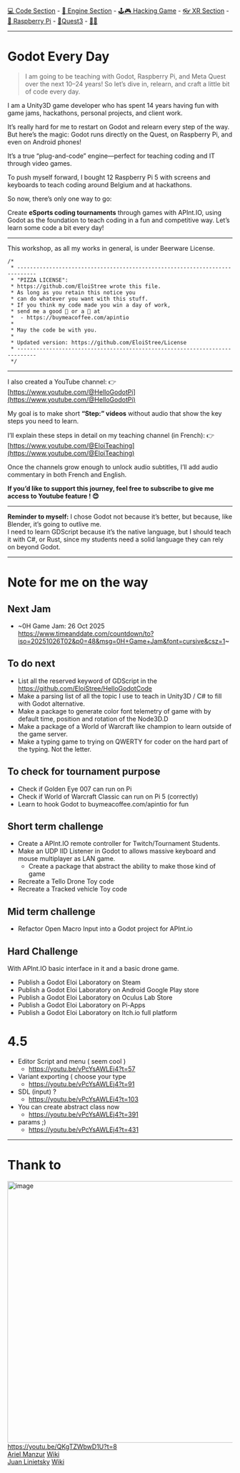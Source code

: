 [💻 Code Section](https://github.com/EloiStree/HelloGodotCode) - [🚂 Engine Section](https://github.com/EloiStree/HelloGodotEngineKeyword) - [🕹️🎮 Hacking Game](https://github.com/EloiStree/HelloGodotRemoteControlHub) - [👓 XR Section](https://github.com/EloiStree/HelloGodotXR)  - [🍓 Raspberry Pi](https://github.com/EloiStree/HelloRaspberryPi) - [🥽Quest3](https://github.com/EloiStree/HelloQuest3) - [🍺🍻](https://buymeacoffee.com/apintio)

------------------------------


# Godot Every Day

> I am going to be teaching with Godot, Raspberry Pi, and Meta Quest over the next 10–24 years! So let’s dive in, relearn, and craft a little bit of code every day.

I am a Unity3D game developer who has spent 14 years having fun with game jams, hackathons, personal projects, and client work.

It’s really hard for me to restart on Godot and relearn every step of the way.
But here’s the magic: Godot runs directly on the Quest, on Raspberry Pi, and even on Android phones!

It’s a true “plug-and-code” engine—perfect for teaching coding and IT through video games.

To push myself forward, I bought 12 Raspberry Pi 5 with screens and keyboards to teach coding around Belgium and at hackathons.

So now, there’s only one way to go:

Create **eSports coding tournaments** through games with APInt.IO, using Godot as the foundation to teach coding in a fun and competitive way.
Let’s learn some code a bit every day!

---

This workshop, as all my works in general, is under Beerware License.

```
/*
 * ----------------------------------------------------------------------------
 * "PIZZA LICENSE":
 * https://github.com/EloiStree wrote this file.
 * As long as you retain this notice you
 * can do whatever you want with this stuff.
 * If you think my code made you win a day of work,
 * send me a good 🍺 or a 🍕 at
 *  - https://buymeacoffee.com/apintio
 * 
 * May the code be with you.
 *
 * Updated version: https://github.com/EloiStree/License
 * ----------------------------------------------------------------------------
 */
```

---

I also created a YouTube channel:
👉 [https://www.youtube.com/@HelloGodotPi](https://www.youtube.com/@HelloGodotPi)

My goal is to make short **“Step:” videos** without audio that show the key steps you need to learn.

I’ll explain these steps in detail on my teaching channel (in French):
👉 [https://www.youtube.com/@EloiTeaching](https://www.youtube.com/@EloiTeaching)

Once the channels grow enough to unlock audio subtitles, I’ll add audio commentary in both French and English.

**If you’d like to support this journey, feel free to subscribe to give me access to Youtube feature ! 😊**

---------

**Reminder to myself:** I chose Godot not because it’s better, but because, like Blender, it’s going to outlive me.   
I need to learn GDScript because it’s the native language, but I should teach it with C#, or Rust, since my students need a solid language they can rely on beyond Godot.   
   
--------

# Note for me on the way

## Next Jam

- ~0H Game Jam: 26 Oct 2025 https://www.timeanddate.com/countdown/to?iso=20251026T02&p0=48&msg=0H+Game+Jam&font=cursive&csz=1~

## To do next
- List all the reserved keyword of GDScript in the https://github.com/EloiStree/HelloGodotCode
- Make a parsing list of all the topic I use to teach in Unity3D / C# to fill with Godot alternative.
- Make a package to generate color font telemetry of game with by default time, position and rotation of the Node3D.D
- Make a package of a World of Warcraft like champion to learn outside of the game server.
- Make a typing game to trying on QWERTY for coder on the hard part of the typing. Not the letter.

## To check for tournament purpose
- Check if Golden Eye 007 can run on Pi
- Check if World of Warcraft Classic can run on Pi 5 (correctly)
- Learn to hook Godot to buymeacoffee.com/apintio for fun


## Short term challenge

- Create a APInt.IO remote controller for Twitch/Tournament Students.
- Make an UDP IID Listener in Godot to allows massive keyboard and mouse multiplayer as LAN game.
  - Create a package that abstract the ability to make those kind of game 
- Recreate a Tello Drone Toy code
- Recreate a Tracked vehicle Toy code

## Mid term challenge

- Refactor Open Macro Input into a Godot project for APInt.io


## Hard Challenge

With APInt.IO basic interface in it and a basic drone game.
- Publish a Godot Eloi Laboratory on Steam
- Publish a Godot Eloi Laboratory on Android Google Play store
- Publish a Godot Eloi Laboratory on Oculus Lab Store
- Publish a Godot Eloi Laboratory on Pi-Apps
- Publish a Godot Eloi Laboratory on Itch.io full platform

# 4.5
- Editor Script and menu ( seem cool )
  - https://youtu.be/vPcYsAWLEj4?t=57
- Variant exporting ( choose your type
  - https://youtu.be/vPcYsAWLEj4?t=91
- SDL (input) ?
  - https://youtu.be/vPcYsAWLEj4?t=103
- You can create abstract class now
  - https://youtu.be/vPcYsAWLEj4?t=391
- params ;)
  - https://youtu.be/vPcYsAWLEj4?t=431       


----------

# Thank to

[<img width="1285" height="586" alt="image" src="https://github.com/user-attachments/assets/6aa043aa-7c6d-4058-82ef-81074e8596a8" />](https://youtu.be/QKgTZWbwD1U?t=8)  
https://youtu.be/QKgTZWbwD1U?t=8    
[Ariel Manzur](https://www.youtube.com/results?search_query=Ariel+Manzur+godot+) [Wiki](https://en.wikipedia.org/w/index.php?search=Ariel+Manzur)  
[Juan Linietsky](https://www.youtube.com/results?search_query=Juan+Linietskyr+godot+) [Wiki](https://en.wikipedia.org/w/index.php?search=Juan+Linietsky)  




